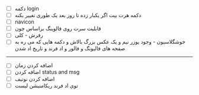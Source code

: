 - [ ] دکمه login
- [ ] دکمه هرت بیت اگر یکبار زده تا روز بعد یک طوری تغییر بکنه
- [ ] navicon
- [ ] قابلیت سرت روی فالوینگ براساس جون
- [ ] رفرش - کلی
- [ ] خوشگلاسیون - وجود یوزر نیم و یک عکس بزرگ بالاش و دکمه هایی که می ره به صفحه های فالیونگ و فالور و اد فرند و تاریخ اد شدن
------------

- [ ] اضافه کردن زمان
- [ ] اضافه کردن status and msg
- [ ] اضافه کردن نوتیف
- [ ] توی اد فرند ریکامنیشن لیست
